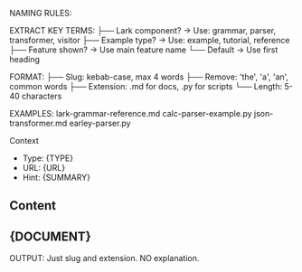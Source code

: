 NAMING RULES:

EXTRACT KEY TERMS:
├── Lark component? → Use: grammar, parser, transformer, visitor
├── Example type? → Use: example, tutorial, reference
├── Feature shown? → Use main feature name
└── Default → Use first heading

FORMAT:
├── Slug: kebab-case, max 4 words
├── Remove: 'the', 'a', 'an', common words
├── Extension: .md for docs, .py for scripts
└── Length: 5-40 characters

EXAMPLES:
lark-grammar-reference.md
calc-parser-example.py
json-transformer.md
earley-parser.py

Context
- Type: {TYPE}
- URL: {URL}
- Hint: {SUMMARY}

Content
---
{DOCUMENT}
---

OUTPUT: Just slug and extension. NO explanation.
